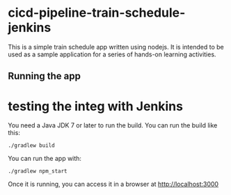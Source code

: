 # cicd-pipeline-train-schedule-jenkins

This is a simple train schedule app written using nodejs. It is intended to be used as a sample application for a series of hands-on learning activities.

## Running the app
# testing the integ with Jenkins

You need a Java JDK 7 or later to run the build. You can run the build like this:

    ./gradlew build

You can run the app with:

    ./gradlew npm_start

Once it is running, you can access it in a browser at [http://localhost:3000](http://localhost:3000)
